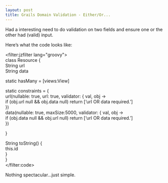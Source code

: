 ```yaml
---
layout: post
title: Grails Domain Validation - Either/Or...
---
```


Had a interesting need to do validation on two fields and ensure one or
the other had (valid) input.

Here’s what the code looks like:

<filter:jzfilter lang="groovy">  
class Resource {  
String url  
String data

static hasMany = \[views:View\]

static constraints = {  
url(nullable: true, url: true, validator: { val, obj -\>  
if (obj.url  null && obj.data  null) return \[‘url OR data
required.’\]  
})  
data(nullable: true, maxSize:5000, validator: { val, obj -\>  
if (obj.data  null && obj.url  null) return \[‘url OR data
required.’\]  
})

}

String toString() {  
this.id  
}  
}  
</filter:code>

Nothing spectacular…just simple.
